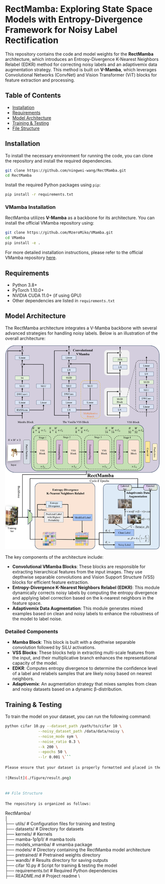 
# RectMamba: Exploring State Space Models with Entropy-Divergence Framework for Noisy Label Rectification

This repository contains the code and model weights for the **RectMamba** architecture, which introduces an Entropy-Divergence K-Nearest Neighbors Relabel (EDKR) method for correcting noisy labels and an adaptivemix data augmentation strategy. This method is built on **V-Mamba**, which leverages Convolutional Networks (ConvNet) and Vision Transformer (ViT) blocks for feature extraction and processing.

## Table of Contents
- [Installation](#installation)
- [Requirements](#requirements)
- [Model Architecture](#model-architecture)
- [Training & Testing](#training)
- [File Structure](#file-structure)

## Installation

To install the necessary environment for running the code, you can clone the repository and install the required dependencies.

```bash
git clone https://github.com/ningwei-wang/RectMamba.git
cd RectMamba
```

Install the required Python packages using `pip`:

```bash
pip install -r requirements.txt
```

### VMamba Installation

RectMamba utilizes **V-Mamba** as a backbone for its architecture. You can install the official VMamba repository using:

```bash
git clone https://github.com/MzeroMiko/VMamba.git
cd VMamba
pip install -e .
```

For more detailed installation instructions, please refer to the official VMamba repository [here](https://github.com/MzeroMiko/VMamba).

## Requirements

- Python 3.8+
- PyTorch 1.10.0+
- NVIDIA CUDA 11.0+ (if using GPU)
- Other dependencies are listed in `requirements.txt`

## Model Architecture

The RectMamba architecture integrates a V-Mamba backbone with several advanced strategies for handling noisy labels. Below is an illustration of the overall architecture:

![Architecture](./figure/architecture.png)

The key components of the architecture include:
- **Convolutional VMamba Blocks**: These blocks are responsible for extracting hierarchical features from the input images. They use depthwise separable convolutions and Vision Support Structure (VSS) blocks for efficient feature extraction.
- **Entropy-Divergence K-Nearest Neighbors Relabel (EDKR)**: This module dynamically corrects noisy labels by computing the entropy divergence and applying label correction based on the k-nearest neighbors in the feature space.
- **Adaptivemix Data Augmentation**: This module generates mixed examples based on clean and noisy labels to enhance the robustness of the model to label noise.

### Detailed Components
- **Mamba Block**: This block is built with a depthwise separable convolution followed by SiLU activations.
- **VSS Blocks**: These blocks help in extracting multi-scale features from the input, and their multiplicative branch enhances the representational capacity of the model.
- **EDKR**: Computes entropy divergence to determine the confidence level of a label and relabels samples that are likely noisy based on nearest neighbors.
- **Adaptivemix**: An augmentation strategy that mixes samples from clean and noisy datasets based on a dynamic β-distribution.

## Training & Testing

To train the model on your dataset, you can run the following command:

```bash
python cifar 10.py --dataset_path /path/to/cifar 10 \
               --noisy_dataset_path /data/data/noisy \
               --noise_mode sym \
               --noise_ratio 0.3 \
               --k 200 \
               --epochs 50 \
               --lr 0.001 \```

Please ensure that your dataset is properly formatted and placed in the `data/` directory. You can modify the training configuration in the provided YAML files.

![Result](./figure/result.png)


## File Structure

The repository is organized as follows:

```
RectMamba/ \
│          \
├── utils/                  # Configuration files for training and testing    \
├── datasets/                     # Directory for datasets        \
├── kernels/                     # Kernels       \
├── mamba-1p1p1/        # mamba tools     \
├── models_vmamba/        # vmamba package   \
├── models/                   # Directory containing the RectMamba model architecture    \
├── pretrained/                  # Pretrained weights directory      \
├── wandb/                  # Results directory for saving outputs    \
├── cifar 10.py                  # Script for training & testing the model    \
├── requirements.txt          # Required Python dependencies    \
├── README.md                 # Project readme  \
```

```
